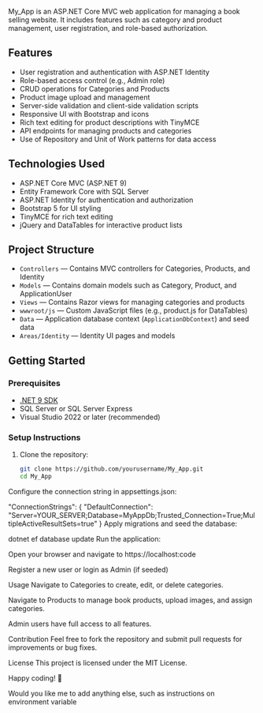 My_App is an ASP.NET Core MVC web application for managing a book selling website. It includes features such as category and product management, user registration, and role-based authorization.

## Features

- User registration and authentication with ASP.NET Identity
- Role-based access control (e.g., Admin role)
- CRUD operations for Categories and Products
- Product image upload and management
- Server-side validation and client-side validation scripts
- Responsive UI with Bootstrap and icons
- Rich text editing for product descriptions with TinyMCE
- API endpoints for managing products and categories
- Use of Repository and Unit of Work patterns for data access

## Technologies Used

- ASP.NET Core MVC (ASP.NET 9)
- Entity Framework Core with SQL Server
- ASP.NET Identity for authentication and authorization
- Bootstrap 5 for UI styling
- TinyMCE for rich text editing
- jQuery and DataTables for interactive product lists

## Project Structure

- `Controllers` — Contains MVC controllers for Categories, Products, and Identity
- `Models` — Contains domain models such as Category, Product, and ApplicationUser
- `Views` — Contains Razor views for managing categories and products
- `wwwroot/js` — Custom JavaScript files (e.g., product.js for DataTables)
- `Data` — Application database context (`ApplicationDbContext`) and seed data
- `Areas/Identity` — Identity UI pages and models

## Getting Started

### Prerequisites

- [.NET 9 SDK](https://dotnet.microsoft.com/en-us/download/dotnet/9.0)
- SQL Server or SQL Server Express
- Visual Studio 2022 or later (recommended)

### Setup Instructions

1. Clone the repository:

   ```bash
   git clone https://github.com/yourusername/My_App.git
   cd My_App
Configure the connection string in appsettings.json:


"ConnectionStrings": {
    "DefaultConnection": "Server=YOUR_SERVER;Database=MyAppDb;Trusted_Connection=True;MultipleActiveResultSets=true"
}
Apply migrations and seed the database:


dotnet ef database update
Run the application:


Open your browser and navigate to https://localhost:code

Register a new user or login as Admin (if seeded)

Usage
Navigate to Categories to create, edit, or delete categories.

Navigate to Products to manage book products, upload images, and assign categories.

Admin users have full access to all features.

Contribution
Feel free to fork the repository and submit pull requests for improvements or bug fixes.

License
This project is licensed under the MIT License.

Happy coding! 🚀


Would you like me to add anything else, such as instructions on environment variable
